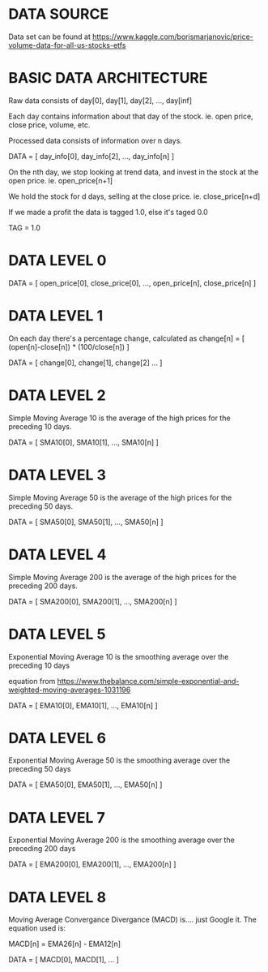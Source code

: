 # DATA SOURCE

Data set can be found at https://www.kaggle.com/borismarjanovic/price-volume-data-for-all-us-stocks-etfs

# BASIC DATA ARCHITECTURE

Raw data consists of day[0], day[1], day[2], ..., day[inf]

Each day contains information about that day of the stock. ie. open price, close price, volume, etc.

Processed data consists of information over n days.

DATA = [ day_info[0], day_info[2], ..., day_info[n] ]

On the nth day, we stop looking at trend data, and invest in the stock at the open price. ie. open_price[n+1]

We hold the stock for d days, selling at the close price. ie. close_price[n+d]

If we made a profit the data is tagged 1.0, else it's taged 0.0

TAG = 1.0

# DATA LEVEL 0

DATA = [ open_price[0], close_price[0], ..., open_price[n], close_price[n] ]

# DATA LEVEL 1

On each day there's a percentage change, calculated as change[n] = [ (open[n]-close[n]) * (100/close[n]) ]

DATA = [ change[0], change[1], change[2] ... ]

# DATA LEVEL 2

Simple Moving Average 10 is the average of the high prices for the preceding 10 days.

DATA = [ SMA10[0], SMA10[1], ..., SMA10[n] ]

# DATA LEVEL 3

Simple Moving Average 50 is the average of the high prices for the preceding 50 days.

DATA = [ SMA50[0], SMA50[1], ..., SMA50[n] ]

# DATA LEVEL 4

Simple Moving Average 200 is the average of the high prices for the preceding 200 days.

DATA = [ SMA200[0], SMA200[1], ..., SMA200[n] ]

# DATA LEVEL 5

Exponential Moving Average 10 is the smoothing average over the preceding 10 days

equation from https://www.thebalance.com/simple-exponential-and-weighted-moving-averages-1031196

DATA = [ EMA10[0], EMA10[1], ..., EMA10[n] ]

# DATA LEVEL 6

Exponential Moving Average 50 is the smoothing average over the preceding 50 days

DATA = [ EMA50[0], EMA50[1], ..., EMA50[n] ]

# DATA LEVEL 7

Exponential Moving Average 200 is the smoothing average over the preceding 200 days

DATA = [ EMA200[0], EMA200[1], ..., EMA200[n] ]

# DATA LEVEL 8

Moving Average Convergance Divergance (MACD) is.... just Google it. The equation used is: 

MACD[n] = EMA26[n] - EMA12[n]

DATA = [ MACD[0], MACD[1], ... ]
